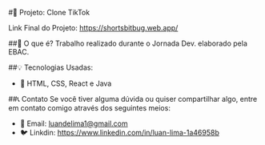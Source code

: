 #🚀 Projeto: Clone TikTok

Link Final do Projeto: https://shortsbitbug.web.app/

##📜 O que é?
Trabalho realizado durante o Jornada Dev. elaborado pela EBAC.

##💡 Tecnologias Usadas:

- 💪 HTML, CSS, React e Java

##📞 Contato
Se você tiver alguma dúvida ou quiser compartilhar algo, entre em contato comigo através dos seguintes meios:

- 📧 Email: luandelima1@gmail.com
- 🐦 Linkdin: https://www.linkedin.com/in/luan-lima-1a46958b
